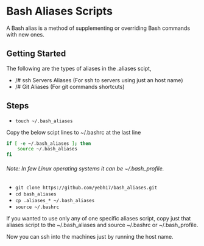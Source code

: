 # Bash Aliases Scripts

A Bash alias is a method of supplementing or overriding Bash commands with new ones.

## Getting Started

The following are the types of aliases in the .aliases scipt,

-	/# ssh Servers Aliases (For ssh to servers using just an host name)
-	/# Git Aliases (For git commands shortcuts)

## Steps

-   `touch ~/.bash_aliases`

Copy the below scipt lines to ~/.bashrc at the last line

```bash
if [ -e ~/.bash_aliases ]; then
    source ~/.bash_aliases
fi
```
###### Note: In few Linux operating systems it can be ~/.bash_profile.

-	`git clone https://github.com/yebh17/bash_aliases.git`
-   `cd bash_aliases`
-	`cp .aliases_* ~/.bash_aliases`
-	`source ~/.bashrc`

If you wanted to use only any of one specific aliases script, copy just that aliases script to the ~/.bash_aliases and source ~/.bashrc or ~/.bash_profile.

Now you can ssh into the machines just by running the host name.